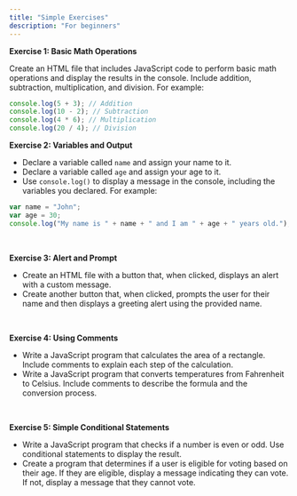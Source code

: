 ```yaml
---
title: "Simple Exercises"
description: "For beginners"
---
```



**Exercise 1: Basic Math Operations**

Create an HTML file that includes JavaScript code to perform basic math operations and display the results in the console. Include addition, subtraction, multiplication, and division. For example:

```javascript
console.log(5 + 3); // Addition
console.log(10 - 2); // Subtraction
console.log(4 * 6); // Multiplication
console.log(20 / 4); // Division
```

**Exercise 2: Variables and Output**

- Declare a variable called `name` and assign your name to it.
- Declare a variable called `age` and assign your age to it.
- Use `console.log()` to display a message in the console, including the variables you declared. For example:

```javascript
var name = "John";
var age = 30;
console.log("My name is " + name + " and I am " + age + " years old.");
```

<br>

**Exercise 3: Alert and Prompt**

- Create an HTML file with a button that, when clicked, displays an alert with a custom message.
- Create another button that, when clicked, prompts the user for their name and then displays a greeting alert using the provided name.

<br>

**Exercise 4: Using Comments**

- Write a JavaScript program that calculates the area of a rectangle. Include comments to explain each step of the calculation.
- Write a JavaScript program that converts temperatures from Fahrenheit to Celsius. Include comments to describe the formula and the conversion process.

<br>

**Exercise 5: Simple Conditional Statements**

- Write a JavaScript program that checks if a number is even or odd. Use conditional statements to display the result.
- Create a program that determines if a user is eligible for voting based on their age. If they are eligible, display a message indicating they can vote. If not, display a message that they cannot vote.
